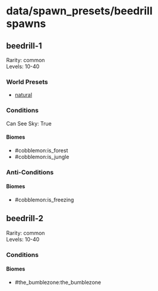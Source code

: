 # data/spawn_presets/beedrill spawns  
  
## beedrill-1  
Rarity: common  
Levels: 10-40  
  
### World Presets  
* [natural](/data/world_presets/natural.md)  
  
### Conditions  
Can See Sky: True  
  
#### Biomes  
  * #cobblemon:is_forest
  * #cobblemon:is_jungle
  
  
### Anti-Conditions  
  
#### Biomes  
  * #cobblemon:is_freezing
  
  
## beedrill-2  
Rarity: common  
Levels: 10-40  
  
### Conditions  
  
#### Biomes  
  * #the_bumblezone:the_bumblezone
  
